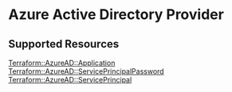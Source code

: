# Azure Active Directory Provider

## Supported Resources

[Terraform::AzureAD::Application](docs/providers/azuread/Application.md)
[Terraform::AzureAD::ServicePrincipalPassword](docs/providers/azuread/ServicePrincipalPassword.md)
[Terraform::AzureAD::ServicePrincipal](docs/providers/azuread/ServicePrincipal.md)